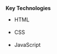 <html>
  <head>
   
  </head>
  <body>
    <b>Key Technologies</b><br>
    <ul type="fillround">
      <li>HTML</li><br>
      <li>CSS</li><br>
      <li>JavaScript</li>
  </body>
</html>

